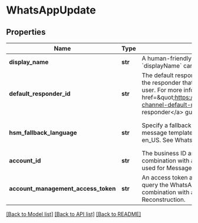 # WhatsAppUpdate

## Properties
Name | Type | Description | Notes
------------ | ------------- | ------------- | -------------
**display_name** | **str** | A human-friendly name used to identify the integration. &#x60;displayName&#x60; can be unset by changing it to &#x60;null&#x60;. | [optional] 
**default_responder_id** | **str** | The default responder ID for the integration. This is the ID of the responder that will be used to send messages to the user. For more information, refer to &lt;a href&#x3D;\&quot;https://docs.smooch.io/guide/switchboard/#per-channel-default-responder\&quot;&gt;Per-channel default responder&lt;/a&gt; guide.  | [optional] 
**hsm_fallback_language** | **str** | Specify a fallback language to use when sending WhatsApp message template using the short hand syntax. Defaults to en_US. See WhatsApp documentation for more info. | [optional] [default to 'en_US']
**account_id** | **str** | The business ID associated with the WhatsApp account. In combination with accountManagementAccessToken, it’s used for Message Template Reconstruction. | [optional] 
**account_management_access_token** | **str** | An access token associated with the accountId used to query the WhatsApp Account Management API. In combination with accountId, it’s used for Message Template Reconstruction. | [optional] 

[[Back to Model list]](../README.md#documentation-for-models) [[Back to API list]](../README.md#documentation-for-api-endpoints) [[Back to README]](../README.md)


